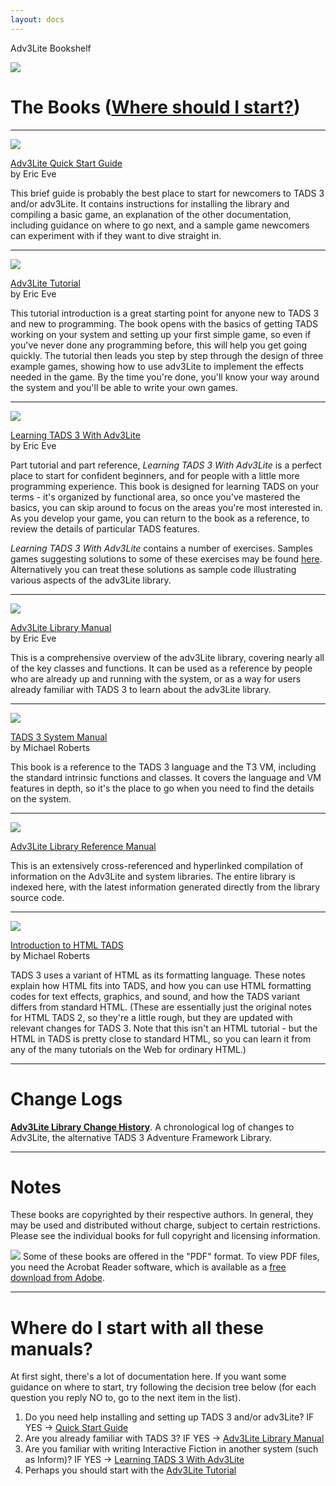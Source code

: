 ```yaml
---
layout: docs
---
```

Adv3Lite Bookshelf



<img src="title2.gif" data-border="0" />





# The Books ([Where should I start?](#wherestart))

------------------------------------------------------------------------

<a href="t3QuickStart.html" target="_blank"><img src="qstart_cover.jpg" class="book" /></a>

<a href="t3QuickStart.html" class="title" target="_blank">Adv3Lite Quick Start Guide</a>  
by Eric Eve

This brief guide is probably the best place to start for newcomers to
TADS 3 and/or adv3Lite. It contains instructions for installing the
library and compiling a basic game, an explanation of the other
documentation, including guidance on where to go next, and a sample game
newcomers can experiment with if they want to dive straight in.

------------------------------------------------------------------------

<a href="../../tutorial/index.html" target="_blank"><img
src="../../tutorial/mancover.jpg" class="book" /></a>

<a href="../../tutorial/index.html" class="title" target="_blank">Adv3Lite
Tutorial</a>  
by Eric Eve

This tutorial introduction is a great starting point for anyone new to
TADS 3 and new to programming. The book opens with the basics of getting
TADS working on your system and setting up your first simple game, so
even if you've never done any programming before, this will help you get
going quickly. The tutorial then leads you step by step through the
design of three example games, showing how to use adv3Lite to implement
the effects needed in the game. By the time you're done, you'll know
your way around the system and you'll be able to write your own games.

------------------------------------------------------------------------

<a href="learning/LearningT3Lite.pdf" target="_blank"><img
src="learning_cover.jpg" class="book" /></a>

<a href="learning/LearningT3Lite.pdf" class="title"
target="_blank">Learning TADS 3 With Adv3Lite</a>  
by Eric Eve

Part tutorial and part reference, *Learning TADS 3 With Adv3Lite* is a
perfect place to start for confident beginners, and for people with a
little more programming experience. This book is designed for learning
TADS on your terms - it's organized by functional area, so once you've
mastered the basics, you can skip around to focus on the areas you're
most interested in. As you develop your game, you can return to the book
as a reference, to review the details of particular TADS features.

*Learning TADS 3 With Adv3Lite* contains a number of exercises. Samples
games suggesting solutions to some of these exercises may be found
<a href="learning/exercises.html" target="_blank">here</a>. Alternatively
you can treat these solutions as sample code illustrating various
aspects of the adv3Lite library.

------------------------------------------------------------------------

<a href="../index.html" target="_blank"><img
src="../mancover.jpg" class="book" /></a>

<a href="../index.html" class="title" target="_blank">Adv3Lite
Library Manual</a>  
by Eric Eve

This is a comprehensive overview of the adv3Lite library, covering
nearly all of the key classes and functions. It can be used as a
reference by people who are already up and running with the system, or
as a way for users already familiar with TADS 3 to learn about the
adv3Lite library.

------------------------------------------------------------------------

<a href="../../../adv3/doc/sysman/cover.html" target="_blank"><img src="syscover.jpg"
class="book" /></a>

<a href="../../../adv3/doc/sysman/cover.html" class="title" target="_blank">TADS 3 System
Manual</a>  
by Michael Roberts

This book is a reference to the TADS 3 language and the T3 VM, including
the standard intrinsic functions and classes. It covers the language and
VM features in depth, so it's the place to go when you need to find the
details on the system.

------------------------------------------------------------------------

<a href="../../libref/index.html" target="_blank"><img src="libcover.jpg"
class="book" /></a>

<a href="../../libref/index.html" class="title" target="_blank">Adv3Lite
Library Reference Manual</a>

This is an extensively cross-referenced and hyperlinked compilation of
information on the Adv3Lite and system libraries. The entire library is
indexed here, with the latest information generated directly from the
library source code.

------------------------------------------------------------------------

<a href="http://www.tads.org/t3doc/doc/htmltads/intro.html"
target="_blank"><img src="htads_cover.jpg" class="book" /></a>

<a href="http://www.tads.org/t3doc/doc/htmltads/intro.html" class="title"
target="_blank">Introduction to HTML TADS</a>  
by Michael Roberts

TADS 3 uses a variant of HTML as its formatting language. These notes
explain how HTML fits into TADS, and how you can use HTML formatting
codes for text effects, graphics, and sound, and how the TADS variant
differs from standard HTML. (These are essentially just the original
notes for HTML TADS 2, so they're a little rough, but they are updated
with relevant changes for TADS 3. Note that this isn't an HTML
tutorial - but the HTML in TADS is pretty close to standard HTML, so you
can learn it from any of the many tutorials on the Web for ordinary
HTML.)

------------------------------------------------------------------------

# Change Logs



<a href="../changelog.html" target="_blank"><strong>Adv3Lite Library
Change History</strong></a>. A chronological log of changes to Adv3Lite,
the alternative TADS 3 Adventure Framework Library.



------------------------------------------------------------------------

# Notes



These books are copyrighted by their respective authors. In general,
they may be used and distributed without charge, subject to certain
restrictions. Please see the individual books for full copyright and
licensing information.

<a href="http://www.adobe.com/products/acrobat/readstep.html"
target="_blank"><img src="getacro.gif" class="margin" data-align="right"
data-border="0" /></a> Some of these books are offered in the "PDF"
format. To view PDF files, you need the Acrobat Reader software, which
is available as a
<a href="http://www.adobe.com/products/acrobat/readstep.html"
target="_blank">free download from Adobe</a>.



------------------------------------------------------------------------

<span id="wherestart"></span>

# Where do I start with all these manuals?

At first sight, there's a lot of documentation here. If you want some
guidance on where to start, try following the decision tree below (for
each question you reply NO to, go to the next item in the list).

1.  Do you need help installing and setting up TADS 3 and/or adv3Lite?
    IF YES -\>
    <a href="t3QuickStart.html" target="_blank">Quick Start Guide</a>
2.  Are you already familiar with TADS 3? IF YES -\>
    <a href="../index.html" target="_blank">Adv3Lite Library Manual</a>
3.  Are you familiar with writing Interactive Fiction in another system
    (such as Inform)? IF YES -\>
    <a href="learning/LearningT3Lite.pdf" target="_blank">Learning TADS 3
    With Adv3Lite</a>
4.  Perhaps you should start with the
    <a href="../../tutorial/index.html" target="_blank">Adv3Lite Tutorial</a>


